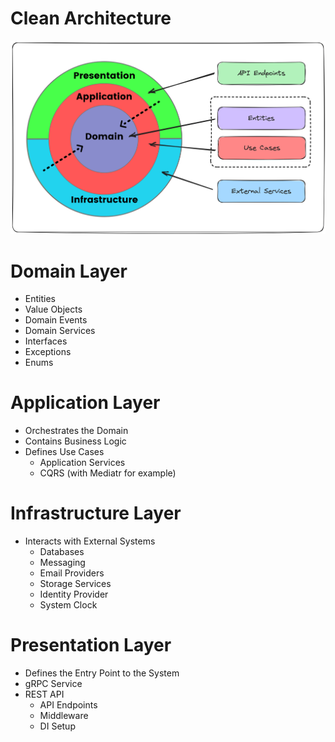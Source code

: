# Clean Architecture
![system schema](./images/clean-architecture.png)
# Domain Layer
* Entities
* Value Objects
* Domain Events
* Domain Services
* Interfaces
* Exceptions
* Enums

# Application Layer
* Orchestrates the Domain
* Contains Business Logic
* Defines Use Cases
  * Application Services
  * CQRS (with Mediatr for example)

# Infrastructure Layer
* Interacts with External Systems
  * Databases
  * Messaging
  * Email Providers
  * Storage Services 
  * Identity Provider
  * System Clock

# Presentation Layer
* Defines the Entry Point to the System
* gRPC Service
* REST API
  * API Endpoints
  * Middleware
  * DI Setup
